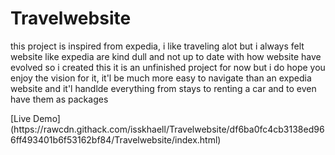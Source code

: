 # Travelwebsite
<p>this project is inspired from expedia, i like traveling alot but i always felt website like expedia are kind dull and not up to date with how website have evolved so i created this it is an unfinished project for now but i do hope you enjoy the vision for it, it'l be much more easy to navigate than an expedia website and it'l handlde everything from stays to renting a car and to even have them as packages</p>
[Live Demo](https://rawcdn.githack.com/isskhaell/Travelwebsite/df6ba0fc4cb3138ed966ff493401b6f53162bf84/Travelwebsite/index.html)
